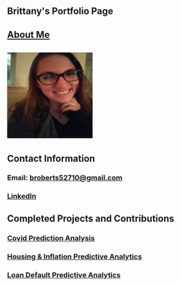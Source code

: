 ## Brittany's Portfolio Page

## <a href="https://brittlaur.github.io/about-me.html">About Me</a>
## <img src="https://github.com/brittlaur/brittlaur.github.io/blob/main/20200521_223429.jpg"  width="200" height="200">

## Contact Information
### Email: broberts52710@gmail.com
### <a href="https://www.linkedin.com/in/brittany-roberts-699905ba/">LinkedIn</a>

## Completed Projects and Contributions

### <a href="https://brittlaur.github.io/covid-prediction-project.html">Covid Prediction Analysis</a>
### <a href="https://brittlaur.github.io/housing.html">Housing & Inflation Predictive Analytics</a>
### <a href="https://brittlaur.github.io/loan.html">Loan Default Predictive Analytics</a>
